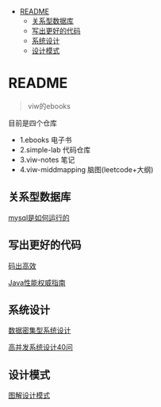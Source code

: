 
<!-- TOC -->

- [README](#readme)
  - [关系型数据库](#关系型数据库)
  - [写出更好的代码](#写出更好的代码)
  - [系统设计](#系统设计)
  - [设计模式](#设计模式)

<!-- /TOC -->
# README

> viw的ebooks

目前是四个仓库
- 1.ebooks 电子书
- 2.simple-lab 代码仓库
- 3.viw-notes 笔记
- 4.viw-middmapping 脑图(leetcode+大纲)


## 关系型数据库
[mysql是如何运行的](mysql/1.mysql是怎样运行的.md)
## 写出更好的代码

[码出高效](规范和性能-代码/码出高效/1.码出高效.md)

[Java性能权威指南](规范和性能-代码/Java性能权威指南/1.Java性能权威指南.md)

## 系统设计
[数据密集型系统设计](设计/数据密集型应用系统设计/1.数据密集型应用系统设计.md)

[高并发系统设计40问](设计/高并发系统设计40问/2.高并发系统设计40问.md)
## 设计模式
[图解设计模式](设计模式/图解设计模式/1.图解设计模式.md)

